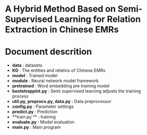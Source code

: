 # A Hybrid Method Based on Semi-Supervised Learning for Relation Extraction in Chinese EMRs

# Document descrition
- **data**  : datasets
- **KG**    : The entities and relatins of Chinese EMRs
- **model** : Trained model
- **module**  : Neural network model framework
- **pretrained**  : Word embedding pre training model
- **bootstrappint.py**  : Semi supervised learning adjusts the training process
- **util.py, preprocs.py, data.py** : Data preprocessor
- **config.py** : Parameter settings
- **predict.py**  : Prediction
- **train.py ** : training
- **evaluate.py** : Model evaluation
- **main.py** : Main program
